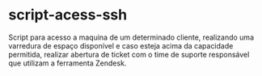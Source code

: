 # script-acess-ssh
Script para acesso a maquina de um determinado cliente, realizando uma varredura de espaço disponível e caso esteja acima da capacidade permitida, realizar abertura de ticket com o time de suporte responsável que utilizam a ferramenta Zendesk.
